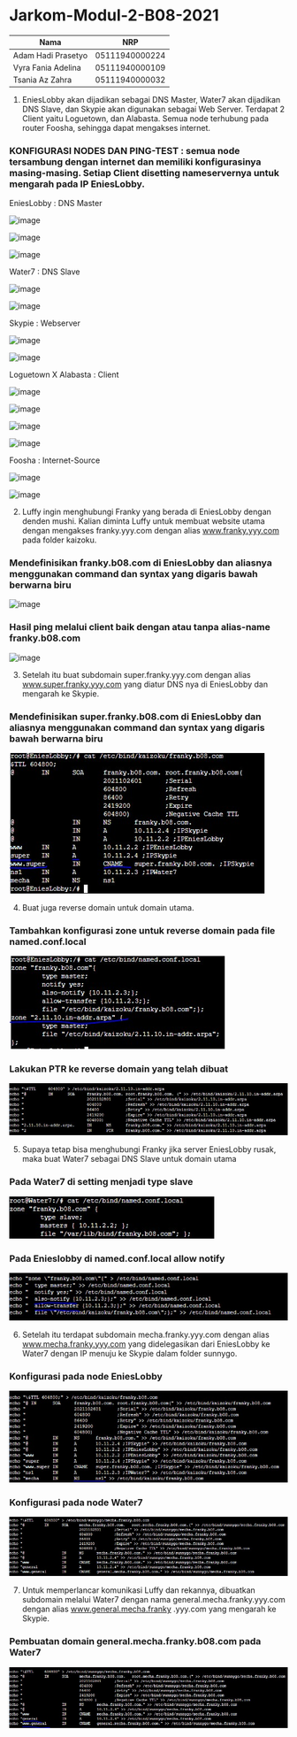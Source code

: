 # Jarkom-Modul-2-B08-2021

Nama | NRP |
--- | --- | 
Adam Hadi Prasetyo | 05111940000224 |
Vyra Fania Adelina | 05111940000109 |
Tsania Az Zahra | 05111940000032 |

1.	EniesLobby akan dijadikan sebagai DNS Master, Water7 akan dijadikan DNS Slave, dan Skypie akan digunakan sebagai Web Server. Terdapat 2 Client yaitu Loguetown, dan Alabasta. Semua node terhubung pada router Foosha, sehingga dapat mengakses internet. 
### KONFIGURASI NODES DAN PING-TEST : semua node tersambung dengan internet dan memiliki konfigurasinya masing-masing. Setiap Client disetting nameservernya untuk mengarah pada IP EniesLobby.

EniesLobby : DNS Master

![image](https://user-images.githubusercontent.com/69724694/139538196-4db7521e-d26e-4cf1-97fe-9a2c6cd1fe78.png)

![image](https://user-images.githubusercontent.com/69724694/139506782-329db486-0326-41c4-80b1-4acacf9fbf0f.png)

![image](https://user-images.githubusercontent.com/69724694/139506806-b48a1d21-e19c-4b43-81a0-7cc428c3e6ae.png)

Water7 : DNS Slave

![image](https://user-images.githubusercontent.com/69724694/139506846-0a4292da-f903-4df9-a7b2-8875af009ffa.png)

![image](https://user-images.githubusercontent.com/69724694/139506852-b78981f5-2aa4-4ed5-96cf-7d6e3ebfa362.png)

Skypie : Webserver

![image](https://user-images.githubusercontent.com/69724694/139506866-a5201157-7b20-4206-9507-695b6228d8b4.png)

![image](https://user-images.githubusercontent.com/69724694/139506876-17d6ffee-71c0-46db-a100-7a959708e13d.png)

Loguetown X Alabasta : Client

![image](https://user-images.githubusercontent.com/69724694/139506884-a2c8b8a7-14b7-4392-b979-955deac054b8.png)

![image](https://user-images.githubusercontent.com/69724694/139506892-c6744a1b-5dfe-490b-8875-d948b692eb35.png)

![image](https://user-images.githubusercontent.com/69724694/139506908-20477de5-1a5f-49f0-ba4d-0174ee23bee2.png)

![image](https://user-images.githubusercontent.com/69724694/139506915-c5353a12-5a89-47da-bf49-c1a42cf6decc.png) 

Foosha : Internet-Source

![image](https://user-images.githubusercontent.com/69724694/139506926-0e5e3a8e-0762-4090-8118-df9bd5e6db8d.png)

![image](https://user-images.githubusercontent.com/69724694/139506929-626df02f-cadf-42d5-a717-799f3d7ae63d.png)

2. Luffy ingin menghubungi Franky yang berada di EniesLobby dengan denden mushi. Kalian diminta Luffy untuk membuat website utama dengan mengakses franky.yyy.com dengan alias www.franky.yyy.com pada folder kaizoku.

### Mendefinisikan franky.b08.com di EniesLobby dan aliasnya menggunakan command dan syntax yang digaris bawah berwarna biru

![image](https://user-images.githubusercontent.com/69724694/139507394-bbdd6d0c-b7e8-40ed-91f8-a9b45f96510f.png)

### Hasil ping melalui client baik dengan atau tanpa alias-name franky.b08.com

![image](https://user-images.githubusercontent.com/69724694/139507134-ddb82cd9-d19e-4156-97a3-78ce4ef687d4.png)

3.  Setelah itu buat subdomain super.franky.yyy.com dengan alias www.super.franky.yyy.com yang diatur DNS nya di EniesLobby dan mengarah ke Skypie.

### Mendefinisikan super.franky.b08.com di EniesLobby dan aliasnya menggunakan command dan syntax yang digaris bawah berwarna biru
![](img/no3.jpg)

4. Buat juga reverse domain untuk domain utama.
   
### Tambahkan konfigurasi zone untuk reverse domain pada file named.conf.local

![](img/no4.jpg)

### Lakukan PTR ke reverse domain yang telah dibuat

![](img/no4%20(2).jpg)

5. Supaya tetap bisa menghubungi Franky jika server EniesLobby rusak, maka buat Water7 sebagai DNS Slave untuk domain utama 

### Pada Water7 di setting menjadi type slave

![](img/no5.jpg)

### Pada Enieslobby di named.conf.local allow notify

![](img/no5%20(2).jpg)

6. Setelah itu terdapat subdomain mecha.franky.yyy.com dengan alias www.mecha.franky.yyy.com yang didelegasikan dari EniesLobby ke Water7 dengan IP  menuju ke Skypie dalam folder sunnygo.

### Konfigurasi pada node EniesLobby

![](img/no6.jpg)

### Konfigurasi pada node Water7

![](img/no6%20(2).jpg)

7.	Untuk memperlancar komunikasi Luffy dan rekannya, dibuatkan subdomain melalui Water7  dengan nama general.mecha.franky.yyy.com dengan alias www.general.mecha.franky .yyy.com yang mengarah ke Skypie.

### Pembuatan domain general.mecha.franky.b08.com pada Water7

![](img/no7.jpg)

